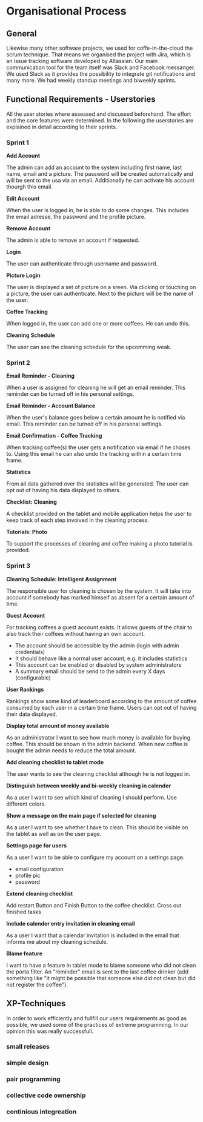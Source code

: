 # Organisational Process

## General

Likewise many other software projects, we used for coffe-in-the-cloud the scrum technique. That means we organised the project with Jira, which is an issue tracking software developed by Altassian. Our main communication tool for the team itself was Slack and Facebook messanger. We used Slack as it provides the possibility to integrate git notifications and many more. We had weekly standup meetings and biweekly sprints. 

## Functional Requirements - Userstories
All the user stories where assessed and discussed beforehand. The effort and the core features were determined. In the following the userstories are explained in detail according to their sprints. 

### Sprint 1

**Add Account**

The admin can add an account to the system including first name, last name, email and a picture. The password will be created automatically and will be sent to the usa via an email. Additionally he can activate his account thourgh this email. 

**Edit Account**

When the user is logged in, he is able to do some changes. This includes the email adresse, the password and the profile picture. 

**Remove Account**

The admin is able to remove an account if requested. 

**Login**

The user can authenticate through username and password.

**Picture Login**

The user is displayed a set of picture on a sreen. Via clicking or touching on a picture, the user can authenticate. Next to the picture will be the name of the user.

**Coffee Tracking**

When logged in, the user can add one or more coffees. He can undo this.

**Cleaning Schedule**

The user can see the cleaning schedule for the upcomming weak. 

### Sprint 2

**Email Reminder - Cleaning**

When a user is assigned for cleaning he will get an email reminder. This reminder can be turned off in his personal settings.

**Email Reminder - Account Balance**

When the user's balance goes below a certain amount he is notified via email. This reminder can be turned off in his personal settings.

**Email Confirmation - Coffee Tracking**

When tracking coffee(s) the user gets a notification via email if he choses to. Using this email he can also undo the tracking within a certain time frame.

**Statistics**

From all data gathered over the statistics will be generated. The user can opt out of having his data displayed to others.

**Checklist: Cleaning**

A checklist provided on the tablet and mobile application helps the user to keep track of each step involved in the cleaning process.

**Tutorials: Photo**

To support the processes of cleaning and coffee making a photo tutorial is provided.

### Sprint 3

**Cleaning Schedule: Intelligent Assignment**

The responsible user for cleaning is chosen by the system. It will take into account if somebody has marked himself as absent for a certain amount of time.

**Guest Account**

For tracking coffees a guest account exists. It allows guests of the chair to also track their coffees without having an own account.
* The account should be accessible by the admin (login with admin credentials)
* It should behave like a normal user account, e.g. it includes statistics
* This account can be enabled or disabled by system administrators
* A summary email should be send to the admin every X days (configurable)

**User Rankings**

Rankings show some kind of leaderboard according to the amount of coffee consumed by each user in a certain time frame. Users can opt out of having their data displayed.

**Display total amount of money available**

As an administrator I want to see how much money is available for buying coffee. This should be shown in the admin backend. When new coffee is bought the admin needs to reduce the total amount.

**Add cleaning checklist to tablet mode**

The user wants to see the cleaning checklist although he is not logged in.

**Distinguish between weekly and bi-weekly cleaning in calender**

As a user I want to see which kind of cleaning I should perform. Use different colors.

**Show a message on the main page if selected for cleaning**

As a user I want to see whether I have to clean. This should be visible on the tablet as well as on the user page.

**Settings page for users**

As a user I want to be able to configure my account on a settings page.
* email configuration
* profile pic
* password

**Extend cleaning checklist**

Add restart Button and Finish Button to the coffee checklist. Cross out finished tasks

**Include calender entry invitation in cleaning email**

As a user I want that a calendar invitation is included in the email that informs me about my cleaning schedule.

**Blame feature**

I want to have a feature in tablet mode to blame someone who did not clean the porta filter. An "reminder" email is sent to the last coffee drinker (add something like "it might be possible that someone else did not clean but did not register the coffee").


## XP-Techniques

In order to work efficiently and fullfill our users requirements as good as possible, we used some of the practices of extreme programming. In our opinion this was really successfull. 

### small releases

### simple design

### pair programming

### collective code ownership

### continious integreation
